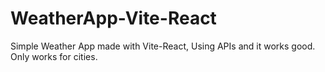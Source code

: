 # WeatherApp-Vite-React
Simple Weather App made with Vite-React, Using APIs and it works good. Only works for cities.
